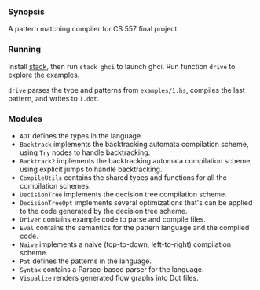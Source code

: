 ### Synopsis

A pattern matching compiler for CS 557 final project.

### Running

Install [stack](https://docs.haskellstack.org/en/stable/README/),
then run `stack ghci` to launch ghci. Run function `drive` to
explore the examples.

`drive` parses the type and
patterns from `examples/1.hs`, compiles
the last pattern, and writes to `1.dot`.

### Modules

- `ADT` defines the types in the language.
- `Backtrack` implements the backtracking automata compilation scheme,
using `Try` nodes to handle backtracking.
- `Backtrack2` implements the backtracking automata compilation scheme,
using explicit jumps to handle backtracking.
- `CompileUtils` contains the shared types and functions for all the
  compilation schemes.
- `DecisionTree` implements the decision tree compilation scheme.
- `DecisionTreeOpt` implements several optimizations that's can be applied
to the code generated by the decision tree scheme.
- `Driver` contains example code to parse and compile files.
- `Eval` contains the semantics for the pattern language and the compiled
code.
- `Naive` implements a naive (top-to-down, left-to-right) compilation scheme.
- `Pat` defines the patterns in the language.
- `Syntax` contains a Parsec-based parser for the language.
- `Visualize` renders generated flow graphs into Dot files.

